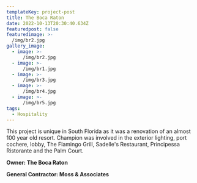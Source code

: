 ```yaml
---
templateKey: project-post
title: The Boca Raton
date: 2022-10-13T20:30:40.634Z
featuredpost: false
featuredimage: >-
  /img/br2.jpg
gallery_image:
  - image: >-
      /img/br2.jpg
  - image: >-
      /img/br1.jpg
  - image: >-
      /img/br3.jpg
  - image: >-
      /img/br4.jpg
  - image: >-
      /img/br5.jpg
tags:
  - Hospitality
---
```


This project is unique in South Florida as it was a renovation of an almost 100 year old resort. Champion was involved in the exterior lighting, port cochere, lobby, The Flamingo Grill, Sadelle's Restaurant, Principessa Ristorante and the Palm Court.

**Owner: The Boca Raton**

**General Contractor: Moss & Associates**
